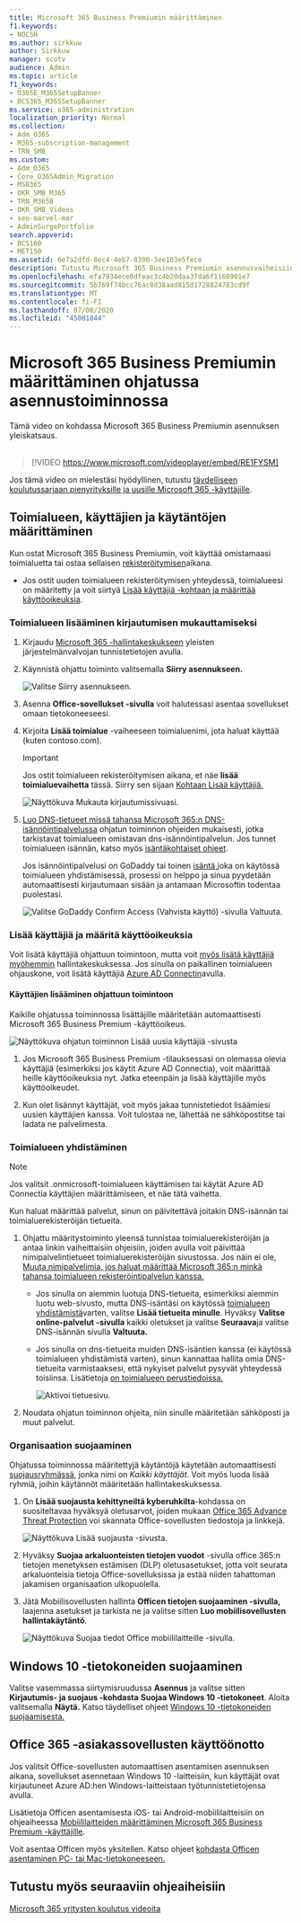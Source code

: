 ```yaml
---
title: Microsoft 365 Business Premiumin määrittäminen
f1.keywords:
- NOCSH
ms.author: sirkkuw
author: Sirkkuw
manager: scotv
audience: Admin
ms.topic: article
f1_keywords:
- O365E_M365SetupBanner
- BCS365_M365SetupBanner
ms.service: o365-administration
localization_priority: Normal
ms.collection:
- Adm_O365
- M365-subscription-management
- TRN_SMB
ms.custom:
- Adm_O365
- Core_O365Admin_Migration
- MSB365
- OKR_SMB_M365
- TRN_M365B
- OKR_SMB_Videos
- seo-marvel-mar
- AdminSurgePortfolio
search.appverid:
- BCS160
- MET150
ms.assetid: 6e7a2dfd-8ec4-4eb7-8390-3ee103e5fece
description: Tutustu Microsoft 365 Business Premiumin asennusvaiheisiin, kuten toimialueen ja käyttäjien lisäämiseen, suojauskäytäntöjen määrittämiseen ja muihin.
ms.openlocfilehash: efa7934ece0dfeac3c4b20daa37da6f1160901e7
ms.sourcegitcommit: 5b769f74bcc76ac8d38aad815d1728824783cd9f
ms.translationtype: MT
ms.contentlocale: fi-FI
ms.lasthandoff: 07/08/2020
ms.locfileid: "45081844"
---
```

# <a name="set-up-microsoft-365-business-premium-in-the-setup-wizard"></a>Microsoft 365 Business Premiumin määrittäminen ohjatussa asennustoiminnossa

Tämä video on kohdassa Microsoft 365 Business Premiumin asennuksen yleiskatsaus.<br><br>

> [!VIDEO https://www.microsoft.com/videoplayer/embed/RE1FYSM] 

Jos tämä video on mielestäsi hyödyllinen, tutustu [täydelliseen koulutussarjaan pienyrityksille ja uusille Microsoft 365 -käyttäjille](https://support.microsoft.com/office/6ab4bbcd-79cf-4000-a0bd-d42ce4d12816).

## <a name="add-your-domain-users-and-set-up-policies"></a>Toimialueen, käyttäjien ja käytäntöjen määrittäminen

Kun ostat Microsoft 365 Business Premiumin, voit käyttää omistamaasi toimialuetta tai ostaa sellaisen [rekisteröitymisen](sign-up.md)aikana.

- Jos ostit uuden toimialueen rekisteröitymisen yhteydessä, toimialueesi on määritetty ja voit siirtyä [Lisää käyttäjiä -kohtaan ja määrittää käyttöoikeuksia](#add-users-and-assign-licenses).

### <a name="add-your-domain-to-personalize-sign-in"></a>Toimialueen lisääminen kirjautumisen mukauttamiseksi

1. Kirjaudu [Microsoft 365 -hallintakeskukseen](https://admin.microsoft.com) yleisten järjestelmänvalvojan tunnistetietojen avulla. 

2. Käynnistä ohjattu toiminto valitsemalla **Siirry asennukseen.**

    ![Valitse Siirry asennukseen.](../media/gotosetupinadmincenter.png)

3. Asenna **Office-sovellukset -sivulla** voit halutessasi asentaa sovellukset omaan tietokoneeseesi.
    
4. Kirjoita **Lisää toimialue** -vaiheeseen toimialuenimi, jota haluat käyttää (kuten contoso.com).

    > [!IMPORTANT]
    > Jos ostit toimialueen rekisteröitymisen aikana, et näe **lisää toimialuevaihetta** tässä. Siirry sen sijaan [Kohtaan Lisää käyttäjiä.](#add-users-and-assign-licenses)

    ![Näyttökuva Mukauta kirjautumissivuasi.](../media/adddomain.png)

    
4. [Luo DNS-tietueet missä tahansa Microsoft 365:n DNS-isännöintipalvelussa](https://docs.microsoft.com/office365/admin/get-help-with-domains/create-dns-records-at-any-dns-hosting-provider) ohjatun toiminnon ohjeiden mukaisesti, jotka tarkistavat toimialueen omistavan dns-isännöintipalvelun. Jos tunnet toimialueen isännän, katso myös [isäntäkohtaiset ohjeet](https://docs.microsoft.com/office365/admin/get-help-with-domains/set-up-your-domain-host-specific-instructions).

    Jos isännöintipalvelusi on GoDaddy tai toinen [isäntä,](https://docs.microsoft.com/office365/admin/get-help-with-domains/domain-connect)joka on käytössä toimialueen yhdistämisessä, prosessi on helppo ja sinua pyydetään automaattisesti kirjautumaan sisään ja antamaan Microsoftin todentaa puolestasi.

    ![Valitse GoDaddy Confirm Access (Vahvista käyttö) -sivulla Valtuuta.](../media/godaddyauth.png)

### <a name="add-users-and-assign-licenses"></a>Lisää käyttäjiä ja määritä käyttöoikeuksia

Voit lisätä käyttäjiä ohjattuun toimintoon, mutta voit [myös lisätä käyttäjiä myöhemmin](add-users-m365b.md) hallintakeskuksessa. Jos sinulla on paikallinen toimialueen ohjauskone, voit lisätä käyttäjiä [Azure AD Connectin](https://docs.microsoft.com/azure/active-directory/hybrid/how-to-connect-install-express)avulla.

#### <a name="add-users-in-the-wizard"></a>Käyttäjien lisääminen ohjattuun toimintoon

Kaikille ohjatussa toiminnossa lisättäjille määritetään automaattisesti Microsoft 365 Business Premium -käyttöoikeus.

![Näyttökuva ohjatun toiminnon Lisää uusia käyttäjiä -sivusta](../media/addnewuserspage.png)

1. Jos Microsoft 365 Business Premium -tilauksessasi on olemassa olevia käyttäjiä (esimerkiksi jos käytit Azure AD Connectia), voit määrittää heille käyttöoikeuksia nyt. Jatka eteenpäin ja lisää käyttäjille myös käyttöoikeudet.

2. Kun olet lisännyt käyttäjät, voit myös jakaa tunnistetiedot lisäämiesi uusien käyttäjien kanssa. Voit tulostaa ne, lähettää ne sähköpostitse tai ladata ne palvelimesta.

### <a name="connect-your-domain"></a>Toimialueen yhdistäminen

> [!NOTE]
> Jos valitsit .onmicrosoft-toimialueen käyttämisen tai käytät Azure AD Connectia käyttäjien määrittämiseen, et näe tätä vaihetta.
  
Kun haluat määrittää palvelut, sinun on päivitettävä joitakin DNS-isännän tai toimialuerekisteröijän tietueita.
  
1. Ohjattu määritystoiminto yleensä tunnistaa toimialuerekisteröijän ja antaa linkin vaiheittaisiin ohjeisiin, joiden avulla voit päivittää nimipalvelintietueet toimialuerekisteröijän sivustossa. Jos näin ei ole, [Muuta nimipalvelimia, jos haluat määrittää Microsoft 365:n minkä tahansa toimialueen rekisteröintipalvelun kanssa.](https://docs.microsoft.com/microsoft-365/admin/get-help-with-domains/change-nameservers-at-any-domain-registrar) 

    - Jos sinulla on aiemmin luotuja DNS-tietueita, esimerkiksi aiemmin luotu web-sivusto, mutta DNS-isäntäsi on käytössä [toimialueen yhdistämistä](https://docs.microsoft.com/office365/admin/get-help-with-domains/domain-connect)varten, valitse **Lisää tietueita minulle**. Hyväksy **Valitse online-palvelut -sivulla** kaikki oletukset ja valitse **Seuraava**ja valitse DNS-isännän sivulla **Valtuuta.**
    - Jos sinulla on dns-tietueita muiden DNS-isäntien kanssa (ei käytössä toimialueen yhdistämistä varten), sinun kannattaa hallita omia DNS-tietueita varmistaaksesi, että nykyiset palvelut pysyvät yhteydessä toisiinsa. Lisätietoja [on toimialueen perustiedoissa.](https://docs.microsoft.com/office365/admin/get-help-with-domains/dns-basics)

        ![Aktivoi tietuesivu.](../media/activaterecords.png)

2. Noudata ohjatun toiminnon ohjeita, niin sinulle määritetään sähköposti ja muut palvelut.

### <a name="protect-your-organization"></a>Organisaation suojaaminen 

Ohjatussa toiminnossa määritettyjä käytäntöjä käytetään automaattisesti [suojausryhmässä,](https://docs.microsoft.com/office365/admin/create-groups/compare-groups#security-groups) jonka nimi on *Kaikki käyttäjät*. Voit myös luoda lisää ryhmiä, joihin käytännöt määritetään hallintakeskuksessa.

1. On **Lisää suojausta kehittyneiltä kyberuhkilta**-kohdassa on suositeltavaa hyväksyä oletusarvot, joiden mukaan [Office 365 Advance Threat Protection](https://docs.microsoft.com/microsoft-365/security/office-365-security/office-365-atp) voi skannata Office-sovellusten tiedostoja ja linkkejä.

    ![Näyttökuva Lisää suojausta -sivusta.](../media/increasetreatprotection.png)


2. Hyväksy **Suojaa arkaluonteisten tietojen vuodot** -sivulla office 365:n tietojen menetyksen estämisen (DLP) oletusasetukset, jotta voit seurata arkaluonteisia tietoja Office-sovelluksissa ja estää niiden tahattoman jakamisen organisaation ulkopuolella.

3. Jätä Mobiilisovellusten hallinta **Officen tietojen suojaaminen -sivulla,** laajenna asetukset ja tarkista ne ja valitse sitten **Luo mobiilisovellusten hallintakäytäntö**.

    ![Näyttökuva Suojaa tiedot Office mobiililaitteille -sivulla.](../media/protectdatainmobile.png)


## <a name="secure-windows-10-pcs"></a>Windows 10 -tietokoneiden suojaaminen

Valitse vasemmassa siirtymisruudussa **Asennus** ja valitse sitten **Kirjautumis- ja suojaus -kohdasta** **Suojaa Windows 10 -tietokoneet**. Aloita valitsemalla **Näytä.** Katso täydelliset ohjeet [Windows 10 -tietokoneiden suojaamisesta.](secure-win-10-pcs.md)

## <a name="deploy-office-365-client-apps"></a>Office 365 -asiakassovellusten käyttöönotto

Jos valitsit Office-sovellusten automaattisen asentamisen asennuksen aikana, sovellukset asennetaan Windows 10 -laitteisiin, kun käyttäjät ovat kirjautuneet Azure AD:hen Windows-laitteistaan työtunnistetietojensa avulla.

Lisätietoja Officen asentamisesta iOS- tai Android-mobiililaitteisiin on ohjeaiheessa [Mobiililaitteiden määrittäminen Microsoft 365 Business Premium -käyttäjille](set-up-mobile-devices.md).

Voit asentaa Officen myös yksitellen. Katso ohjeet [kohdasta Officen asentaminen PC- tai Mac-tietokoneeseen.](https://support.microsoft.com/office/4414eaaf-0478-48be-9c42-23adc4716658)

## <a name="see-also"></a>Tutustu myös seuraaviin ohjeaiheisiin

[Microsoft 365 yritysten koulutus videoita](https://support.microsoft.com/office/6ab4bbcd-79cf-4000-a0bd-d42ce4d12816)
